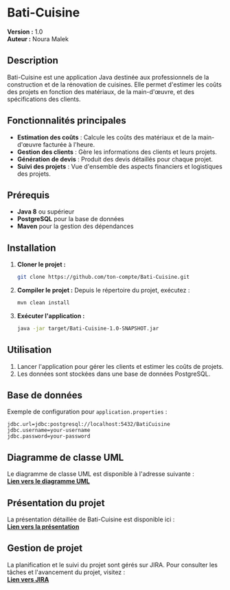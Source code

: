 
# Bati-Cuisine

**Version :** 1.0  
**Auteur :** Noura Malek

## Description

Bati-Cuisine est une application Java destinée aux professionnels de la construction et de la rénovation de cuisines. Elle permet d'estimer les coûts des projets en fonction des matériaux, de la main-d'œuvre, et des spécifications des clients.

## Fonctionnalités principales

- **Estimation des coûts** : Calcule les coûts des matériaux et de la main-d'œuvre facturée à l'heure.
- **Gestion des clients** : Gère les informations des clients et leurs projets.
- **Génération de devis** : Produit des devis détaillés pour chaque projet.
- **Suivi des projets** : Vue d'ensemble des aspects financiers et logistiques des projets.

## Prérequis

- **Java 8** ou supérieur
- **PostgreSQL** pour la base de données
- **Maven** pour la gestion des dépendances

## Installation

1. **Cloner le projet :**
   ```bash
   git clone https://github.com/ton-compte/Bati-Cuisine.git
   ```

2. **Compiler le projet :**
   Depuis le répertoire du projet, exécutez :
   ```bash
   mvn clean install
   ```

3. **Exécuter l'application :**
   ```bash
   java -jar target/Bati-Cuisine-1.0-SNAPSHOT.jar
   ```

## Utilisation

1. Lancer l'application pour gérer les clients et estimer les coûts de projets.
2. Les données sont stockées dans une base de données PostgreSQL.

## Base de données

Exemple de configuration pour `application.properties` :
```
jdbc.url=jdbc:postgresql://localhost:5432/BatiCuisine
jdbc.username=your-username
jdbc.password=your-password
```






## Diagramme de classe UML

Le diagramme de classe UML est disponible à l'adresse suivante :  
**[Lien vers le diagramme UML](https://app.diagrams.net/#G1mdNM9pOPBKtzyJ29zDI3KpWzr5p-m3og#%7B%22pageId%22%3A%227w7gfXotGb9U5uPjj1Nj%22%7D)**

## Présentation du projet

La présentation détaillée de Bati-Cuisine est disponible ici :  
**[Lien vers la présentation](https://www.canva.com/design/DAGRrcxCZFk/Owwob4iYclU2XMfJ5FJdIw/edit?utm_content=DAGRrcxCZFk&utm_campaign=designshare&utm_medium=link2&utm_source=sharebutton)**

## Gestion de projet

La planification et le suivi du projet sont gérés sur JIRA. Pour consulter les tâches et l'avancement du projet, visitez :  
**[Lien vers JIRA](https://maleknoura098.atlassian.net/jira/software/c/projects/BAT/boards/7/backlog?epics=visible)**


